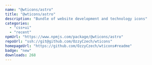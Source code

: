 ```yaml
---
name: "@wticons/astro"
title: "@wticons/astro"
description: "Bundle of website development and technology icons"
categories:
  - "css+ui"
  - "recent"
npmUrl: "https://www.npmjs.com/package/@wticons/astro"
repoUrl: "ssh://git@github.com/OzzyCzech/wticons"
homepageUrl: "https://github.com/OzzyCzech/wticons#readme"
badge: "new"
downloads: 268
---
```

